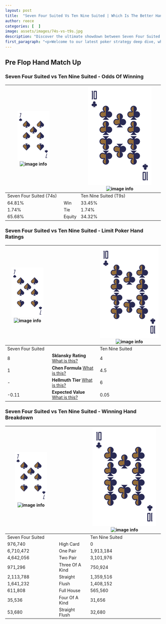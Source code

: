 ```yaml
---
layout: post
title:  "Seven Four Suited Vs Ten Nine Suited | Which Is The Better Hand In Poker? A Complete Guide"
author: reece
categories: [  ]
image: assets/images/74s-vs-t9s.jpg
description: "Discover the ultimate showdown between Seven Four Suited and Ten Nine Suited in poker! Uncover the odds, strategies, and scenarios where one hand triumphs over the other. Get ready to up your poker game with this thrilling analysis."
first_paragraph: "<p>Welcome to our latest poker strategy deep dive, where we're pitting two distinct hands against each other in a high-stakes showdown: Seven Four Suited vs Ten Nine Suited.</p><p>In the dynamic world of poker, every decision counts, and knowing which hand holds the upper hand is key to your success at the table.</p><p>In this article, we'll dissect these two hands, explore the scenarios where one dominates the other, and equip you with the knowledge to make strategic choices that can tip the odds in your favor.</p><p>Get ready to unravel the intriguing dynamics of these poker hands and elevate your game to new heights.</p>"
---
```




[comment]: # (sp0)

## Pre Flop Hand Match Up

<div class="table hand-ratings" markdown="1"> 



### Seven Four Suited vs Ten Nine Suited - Odds Of Winning


    
| ![image info](assets/images/hand1/7.png) ![image info](assets/images/hand1/4s.png) |  | ![image info](assets/images/hand2/T.png) ![image info](assets/images/hand2/9s.png) |
| -------- | -------- | -------- |
| Seven Four Suited (74s) |  | Ten Nine Suited (T9s) |
| 64.81% | Win | 33.45% |
| 1.74% | Tie | 1.74% |
| 65.68% | Equity | 34.32% |




[comment]: # (sp1)



### Seven Four Suited vs Ten Nine Suited - Limit Poker Hand Ratings


    
| ![image info](assets/images/hand1/7.png) ![image info](assets/images/hand1/4s.png) |  | ![image info](assets/images/hand2/T.png) ![image info](assets/images/hand2/9s.png) |
| -------- | -------- | -------- |
| Seven Four Suited |  | Ten Nine Suited |
| 8 | **Sklansky Rating** [What is this?](/sklansky-rating-explained) | 4 |
| 1 | **Chen Formula** [What is this?](/chen-formula-explained) | 4.5 |
| - | **Hellmuth Tier** [What is this?](/Hellmuth-tier-explained) | 6 |
| -0.11 | **Expected Value** [What is this?](/expected-value-explained) | 0.05 |




[comment]: # (sp2)



### Seven Four Suited vs Ten Nine Suited - Winning Hand Breakdown


    
| ![image info](assets/images/hand1/7.png) ![image info](assets/images/hand1/4s.png) |  | ![image info](assets/images/hand2/T.png) ![image info](assets/images/hand2/9s.png) |
| -------- | -------- | -------- |
| Seven Four Suited |  | Ten Nine Suited |
| 976,740 | High Card | 0 |
| 6,710,472 | One Pair | 1,913,184 |
| 4,642,056 | Two Pair | 3,101,976 |
| 971,296 | Three Of A Kind | 750,924 |
| 2,113,788 | Straight | 1,359,516 |
| 1,641,232 | Flush | 1,408,152 |
| 611,808 | Full House | 565,560 |
| 35,536 | Four Of A Kind | 31,656 |
| 53,680 | Straight Flush | 32,680 |




[comment]: # (sp3)



</div>

[comment]: # (sp4)



[comment]: # (sp5)

